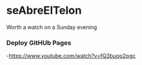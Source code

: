 # seAbreElTelon
Worth a watch on a Sunday evening




### Deploy GitHUb Pages
-https://www.youtube.com/watch?v=fQ3buqo2pgc
